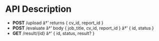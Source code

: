 ﻿# API Description
- **POST** /upload â†’ returns { cv_id, report_id }
- **POST** /evaluate â†’ body { job_title, cv_id, report_id } â†’ { id, status }
- **GET** /result/{id} â†’ { id, status, result? }
